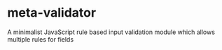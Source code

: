 meta-validator
==============

A minimalist JavaScript rule based input validation module which allows multiple rules for fields

